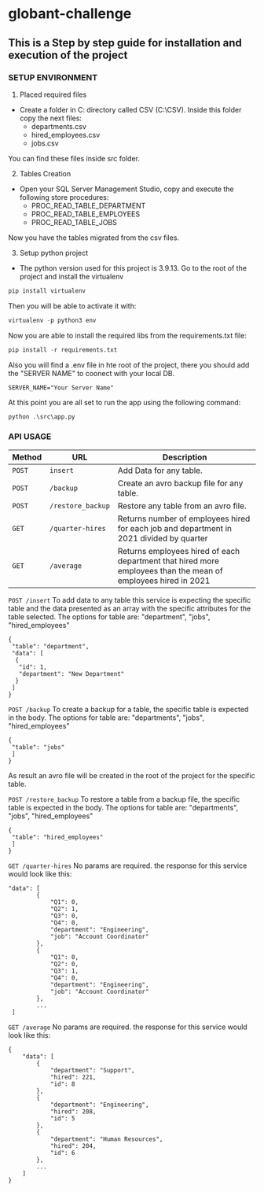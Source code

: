 # globant-challenge
## This is a Step by step guide for installation and execution of the project

### SETUP ENVIRONMENT

1. Placed required files
- Create a folder in C: directory called CSV (C:\CSV). Inside this folder copy the next files:
  * departments.csv
  * hired_employees.csv
  * jobs.csv
 
 You can find these files inside src folder.
 
 2. Tables Creation
 - Open your SQL Server Management Studio, copy and execute the following store procedures:
    * PROC_READ_TABLE_DEPARTMENT
    * PROC_READ_TABLE_EMPLOYEES
    * PROC_READ_TABLE_JOBS
  
 Now you have the tables migrated from the csv files.
 
 3. Setup python project
 - The python version used for this project is 3.9.13.
 Go to the root of the project and install the virtualenv
 ```python
 pip install virtualenv
 ```
 Then you will be able to activate it with:
 ```python
 virtualenv -p python3 env
 ```
 Now you are able to install the required libs from the requirements.txt file:
 ```python
 pip install -r requirements.txt
 ```
 Also you will find a .env file in hte root of the project, there you should add the "SERVER NAME" to coonect with your local DB.
 ```
 SERVER_NAME="Your Server Name"
 ```
 At this point you are all set to run the app using the following command:
 ```python
 python .\src\app.py
 ```
 ### API USAGE
 
| Method   | URL                                      | Description                                                                                                   |
| -------- | ---------------------------------------- | ------------------------------------------------------------------------------------------------------------- |
| `POST`   | `insert`                                 | Add Data for any table.                                                                                       |
| `POST`   | `/backup`                                | Create an avro backup file for any table.                                                                     |
| `POST`   | `/restore_backup`                        | Restore any table from an avro file.                                                                          |
| `GET`    | `/quarter-hires`                         | Returns number of employees hired for each job and department in 2021 divided by quarter                      |
| `GET`    | `/average`                               | Returns employees hired of each department that hired more employees than the mean of employees hired in 2021 |

`POST /insert`
To add data to any table this service is expecting the specific table and the data presented as an array with the specific attributes for the table selected. The options for table are: "department", "jobs", "hired_employees"
```
{
 "table": "department",
 "data": [ 
  {
   "id": 1,
   "department": "New Department"
  }
 ]
}
```

`POST /backup`
To create a backup for a table, the specific table is expected in the body. The options for table are: "departments", "jobs", "hired_employees"
```
{
 "table": "jobs"
 ]
}
```
As result an avro file will be created in the root of the project for the specific table.

`POST /restore_backup`
To restore a table from a backup file, the specific table is expected in the body. The options for table are: "departments", "jobs", "hired_employees"
```
{
 "table": "hired_employees"
 ]
}
```
`GET /quarter-hires`
No params are required. the response for this service would look like this:
```
"data": [
        {
            "Q1": 0,
            "Q2": 1,
            "Q3": 0,
            "Q4": 0,
            "department": "Engineering",
            "job": "Account Coordinator"
        },
        {
            "Q1": 0,
            "Q2": 0,
            "Q3": 1,
            "Q4": 0,
            "department": "Engineering",
            "job": "Account Coordinator"
        },
        ...
 ]
```
`GET /average`
No params are required. the response for this service would look like this:
```
{
    "data": [
        {
            "department": "Support",
            "hired": 221,
            "id": 8
        },
        {
            "department": "Engineering",
            "hired": 208,
            "id": 5
        },
        {
            "department": "Human Resources",
            "hired": 204,
            "id": 6
        },
        ...
    ]
}
```
 
